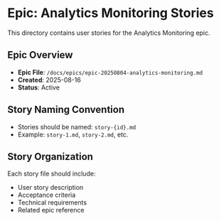 # Epic: Analytics Monitoring Stories

This directory contains user stories for the Analytics Monitoring epic.

## Epic Overview

- **Epic File**: `/docs/epics/epic-20250804-analytics-monitoring.md`
- **Created**: 2025-08-16
- **Status**: Active

## Story Naming Convention

- Stories should be named: `story-{id}.md`
- Example: `story-1.md`, `story-2.md`, etc.

## Story Organization

Each story file should include:

- User story description
- Acceptance criteria
- Technical requirements
- Related epic reference
